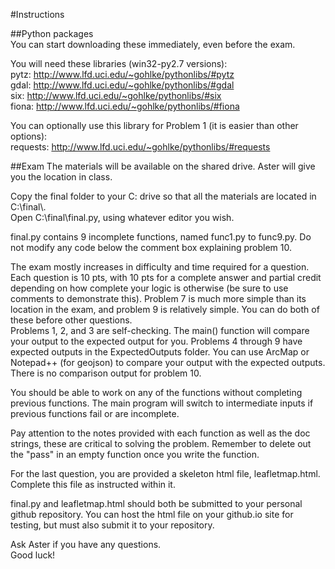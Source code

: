 #Instructions  
  
##Python packages  
You can start downloading these immediately, even before the exam.  
  
You will need these libraries (win32-py2.7 versions):  
pytz: http://www.lfd.uci.edu/~gohlke/pythonlibs/#pytz  
gdal: http://www.lfd.uci.edu/~gohlke/pythonlibs/#gdal  
six: http://www.lfd.uci.edu/~gohlke/pythonlibs/#six  
fiona: http://www.lfd.uci.edu/~gohlke/pythonlibs/#fiona  
  
You can optionally use this library for Problem 1 (it is easier than other options):  
requests: http://www.lfd.uci.edu/~gohlke/pythonlibs/#requests  
  
##Exam
The materials will be available on the shared drive. Aster will give you the location in class.  
  
Copy the final folder to your C: drive so that all the materials are located in C:\final\\.  
Open C:\final\final.py, using whatever editor you wish.  

final.py contains 9 incomplete functions, named func1.py to func9.py. Do not modify any code below the comment box explaining problem 10.  

The exam mostly increases in difficulty and time required for a question. Each question is 10 pts, with 10 pts for a complete answer and partial credit depending on how complete your logic is otherwise (be sure to use comments to demonstrate this).  Problem 7 is much more simple than its location in the exam, and problem 9 is relatively simple. You can do both of these before other questions.    
Problems 1, 2, and 3 are self-checking. The main() function will compare your output to the expected output for you.   Problems 4 through 9 have expected outputs in the ExpectedOutputs folder. You can use ArcMap or Notepad++ (for geojson) to compare your output with the expected outputs.  
There is no comparison output for problem 10.  
  
You should be able to work on any of the functions without completing previous functions. The main program will switch to intermediate inputs if previous functions fail or are incomplete.  
  
Pay attention to the notes provided with each function as well as the doc strings, these are critical to solving the problem. Remember to delete out the "pass" in an empty function once you write the function.  
  
For the last question, you are provided a skeleton html file, leafletmap.html.  
Complete this file as instructed within it.  
  
final.py and leafletmap.html should both be submitted to your personal github repository. You can host the html file on your github.io site for testing, but must also submit it to your repository.  
  
Ask Aster if you have any questions.  
Good luck!  


